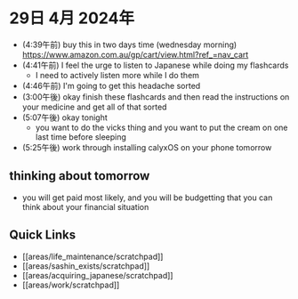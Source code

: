 # 29日 4月 2024年
- (4:39午前) buy this in two days time (wednesday morning) https://www.amazon.com.au/gp/cart/view.html?ref_=nav_cart
- (4:41午前) I feel the urge to listen to Japanese while doing my flashcards
  - I need to actively listen more while I do them
- (4:46午前) I'm going to get this headache sorted
- (3:00午後) okay finish these flashcards and then read the instructions on your medicine and get all of that sorted
- (5:07午後) okay tonight
  - you want to do the vicks thing and you want to put the cream on one last time before sleeping
- (5:25午後) work through installing calyxOS on your phone tomorrow


## thinking about tomorrow
- you will get paid most likely, and you will be budgetting that you can think about your financial situation






## Quick Links
- [[areas/life_maintenance/scratchpad]]
- [[areas/sashin_exists/scratchpad]]
- [[areas/acquiring_japanese/scratchpad]]
- [[areas/work/scratchpad]]
